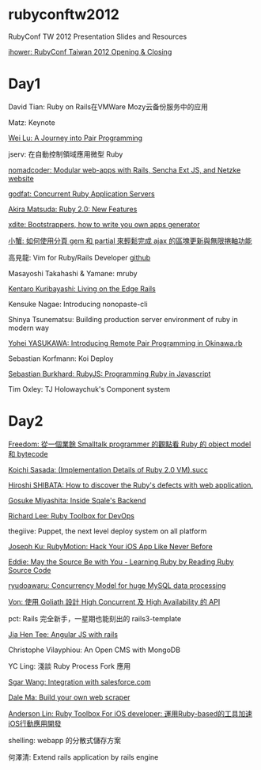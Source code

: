 rubyconftw2012
==============

RubyConf TW 2012 Presentation Slides and Resources

[ihower: RubyConf Taiwan 2012 Opening & Closing](http://www.slideshare.net/ihower/rubyconf-taiwan-2012-opening-closing)

Day1
====

David Tian: Ruby on Rails在VMWare Mozy云备份服务中的应用

Matz: Keynote

[Wei Lu: A Journey into Pair Programming](http://weilu.github.com/reddot2012/)

jserv: 在自動控制領域應用微型 Ruby

[nomadcoder: Modular web-apps with Rails, Sencha Ext JS, and Netzke](http://netzke-rubyconf-taiwan-2012.herokuapp.com/)
[website](http://netzke.org/)

[godfat: Concurrent Ruby Application Servers](http://www.godfat.org/slide/2012-12-07-concurrent.pdf)

[Akira Matsuda: Ruby 2.0: New Features](https://speakerdeck.com/a_matsuda/ruby-2-dot-0-new-features)

[xdite: Bootstrappers, how to write you own apps generator](https://speakerdeck.com/xdite/writing-your-own-apps-generator)


[小蟹: 如何使用分頁 gem 和 partial 來輕鬆完成 ajax 的區塊更新與無限捲軸功能](http://www.slideshare.net/wildjcrt/gem-partial-ajax)

高見龍: Vim for Ruby/Rails Developer
[github](https://github.com/kaochenlong/eddie-vim)

Masayoshi Takahashi & Yamane: mruby

[Kentaro Kuribayashi: Living on the Edge Rails](https://speakerdeck.com/kentaro/living-on-the-edge-rails)

Kensuke Nagae: Introducing nonopaste-cli

Shinya Tsunematsu: Building production server environment of ruby in modern way

[Yohei YASUKAWA: Introducing Remote Pair Programming in Okinawa.rb](https://speakerdeck.com/yasulab/introducing-remote-pair-programming-in-okinawa-dot-rb)

Sebastian Korfmann: Koi Deploy

[Sebastian Burkhard: RubyJS: Programming Ruby in Javascript](https://speakerdeck.com/hasclass/rubyjs-at-rubyconf-dot-tw)

Tim Oxley: TJ Holowaychuk's Component system


Day2
====

[Freedom: 從一個業餘 Smalltalk programmer 的觀點看 Ruby 的 object model 和 bytecode](http://www.slideshare.net/kstan2/smalltalk-and-ruby-20121208-15542185)


[Koichi Sasada: (Implementation Details of Ruby 2.0 VM).succ](http://www.atdot.net/~ko1/activities/rubyconf.tw2012_ko1.pdf)

[Hiroshi SHIBATA: How to discover the Ruby's defects with web application.](https://speakerdeck.com/hsbt/how-to-discover-the-rubys-defects-with-web-application)

[Gosuke Miyashita: Inside Sqale's Backend](http://www.slideshare.net/mizzy/inside-sqales-backend-at-rubyconf-taiwan-2012)

[Richard Lee: Ruby Toolbox for DevOps](https://speakerdeck.com/dlackty/ruby-toolbox-for-devops)

thegiive: Puppet, the next level deploy system on all platform

[Joseph Ku: RubyMotion: Hack Your iOS App Like Never Before](https://speakerdeck.com/joseph/rubymotion-hack-your-ios-app-like-never-before)

[Eddie: May the Source Be with You - Learning Ruby by Reading Ruby Source Code](https://speakerdeck.com/eddie/may-the-source-be-with-you)

[ryudoawaru: Concurrency Model for huge MySQL data processing](http://www.slideshare.net/ryudoawaru/concurrency-model-for-mysql-data-processingrubyconftw-2012)

[Von: 使用 Goliath 設計 High Concurrent 及 High Availability 的 API](https://speakerdeck.com/vonstark/enable-high-coucurrent-and-availability-with-goliath)

pct: Rails 完全新手，一星期也能刻出的 rails3-template

[Jia Hen Tee: Angular JS with rails](http://angular-taiwan.herokuapp.com)

Christophe Vilayphiou: An Open CMS with MongoDB

YC Ling: 淺談 Ruby Process Fork 應用

[Sgar Wang: Integration with salesforce.com](https://speakerdeck.com/sgarwang/integration-with-salesforce-dot-com)

[Dale Ma: Build your own web scraper](https://speakerdeck.com/eguitarz/ruby-conf-tw-2012-build-your-own-web-scrapper)

[Anderson Lin: Ruby Toolbox For iOS developer: 運用Ruby-based的工具加速iOS行動應用開發](https://speakerdeck.com/trisix/lightning-talk-ruby-toolbox-for-ios-developer)

shelling: webapp 的分散式儲存方案

何澤清: Extend rails application by rails engine
